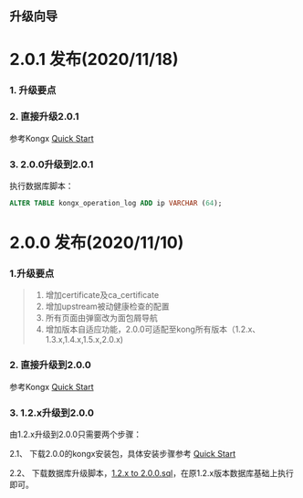 ## 升级向导
# 2.0.1 发布(2020/11/18)
### 1. 升级要点
>
>
### 2. 直接升级2.0.1
参考Kongx [Quick Start](https://www.kancloud.cn/raoxiaoyan/kongx/1984323)
### 3. 2.0.0升级到2.0.1
执行数据库脚本：
```sql
ALTER TABLE kongx_operation_log ADD ip VARCHAR (64);
```
# 2.0.0 发布(2020/11/10)
### 1.升级要点 
> 1. 增加certificate及ca_certificate
> 2. 增加upstream被动健康检查的配置
> 3. 所有页面由弹窗改为面包屑导航
> 4. 增加版本自适应功能，2.0.0可适配至kong所有版本（1.2.x、1.3.x,1.4.x,1.5.x,2.0.x)

### 2. 直接升级到2.0.0
参考Kongx [Quick Start](https://www.kancloud.cn/raoxiaoyan/kongx/1984323)
### 3. 1.2.x升级到2.0.0
由1.2.x升级到2.0.0只需要两个步骤：

2.1、 下载2.0.0的kongx安装包，具体安装步骤参考 [Quick Start](https://www.kancloud.cn/raoxiaoyan/kongx/1984323)

2.2、 下载数据库升级脚本，[1.2.x to 2.0.0.sql](upgrade/1.2.xto2.0.0log.md)，在原1.2.x版本数据库基础上执行即可。


